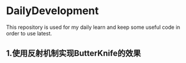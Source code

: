 # DailyDevelopment
This repository is used for my daily learn and keep some useful code in order to use latest.

## 1.使用反射机制实现ButterKnife的效果
